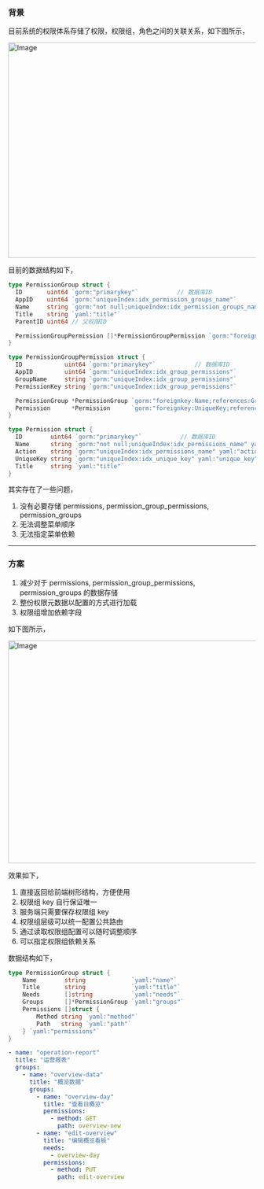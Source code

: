 ### 背景
目前系统的权限体系存储了权限，权限组，角色之间的关联关系，如下图所示，

<img width="1213" height="438" alt="Image" src="https://github.com/user-attachments/assets/e12754df-d6ab-4b31-bf8c-53599d60b5e0" />

目前的数据结构如下，
```go
type PermissionGroup struct {
  ID       uint64 `gorm:"primarykey"`           // 数据库ID
  AppID    uint64 `gorm:"uniqueIndex:idx_permission_groups_name"`
  Name     string `gorm:"not null;uniqueIndex:idx_permission_groups_name" yaml:"name"`
  Title    string `yaml:"title"`
  ParentID uint64 // 父权限ID

  PermissionGroupPermission []*PermissionGroupPermission `gorm:"foreignKey:GroupName;references:Name"`
}

type PermissionGroupPermission struct {
  ID            uint64 `gorm:"primarykey"`           // 数据库ID
  AppID         uint64 `gorm:"uniqueIndex:idx_group_permissions"`
  GroupName     string `gorm:"uniqueIndex:idx_group_permissions"`
  PermissionKey string `gorm:"uniqueIndex:idx_group_permissions"`

  PermissionGroup *PermissionGroup `gorm:"foreignkey:Name;references:GroupName"`
  Permission      *Permission      `gorm:"foreignkey:UniqueKey;references:PermissionKey"`
}

type Permission struct {
  ID        uint64 `gorm:"primarykey"`           // 数据库ID
  Name      string `gorm:"not null;uniqueIndex:idx_permissions_name" yaml:"name"`
  Action    string `gorm:"uniqueIndex:idx_permissions_name" yaml:"action"`
  UniqueKey string `gorm:"uniqueIndex:idx_unique_key" yaml:"unique_key"`
  Title     string `yaml:"title"`
}
```
其实存在了一些问题，
1. 没有必要存储 permissions, permission_group_permissions, permission_groups
2. 无法调整菜单顺序
3. 无法指定菜单依赖

---

### 方案
1. 减少对于 permissions, permission_group_permissions, permission_groups 的数据存储
2. 整份权限元数据以配置的方式进行加载
3. 权限组增加依赖字段

如下图所示，

<img width="693" height="453" alt="Image" src="https://github.com/user-attachments/assets/8fff5852-8faa-4317-920d-5b3f3172ffe6" />

 效果如下，
1. 直接返回给前端树形结构，方便使用
2. 权限组 key 自行保证唯一
3. 服务端只需要保存权限组 key
4. 权限组层级可以统一配置公共路由
5. 通过读取权限组配置可以随时调整顺序
6. 可以指定权限组依赖关系

数据结构如下，

```go
type PermissionGroup struct {
	Name        string             `yaml:"name"`
	Title       string             `yaml:"title"`
	Needs       []string           `yaml:"needs"`
	Groups      []*PermissionGroup `yaml:"groups"`
	Permissions []struct {
		Method string `yaml:"method"`
		Path   string `yaml:"path"`
	} `yaml:"permissions"`
}
```

```yaml
- name: "operation-report"
  title: "运营报表"
  groups:
    - name: "overview-data"
      title: "概览数据"
      groups:
        - name: "overview-day"
          title: "查看日概览"
          permissions:
            - method: GET
              path: overview-new
        - name: "edit-overview"
          title: "编辑概览看板"
          needs:
            - overview-day
          permissions:
            - method: PUT
              path: edit-overview
```